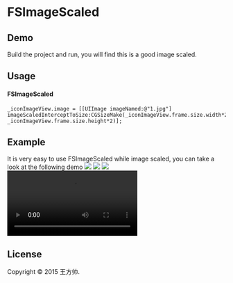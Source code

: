 FSImageScaled
=============

## Demo

Build the project and run, you will find this is a good image scaled.

## Usage
#### FSImageScaled 
    _iconImageView.image = [[UIImage imageNamed:@"1.jpg"] imageScaledInterceptToSize:CGSizeMake(_iconImageView.frame.size.width*2, _iconImageView.frame.size.height*2)];  

## Example
It is very easy to use FSImageScaled while image scaled, you can take a look at the following demo
<img src = "http://7x2w39.com1.z0.glb.clouddn.com/FSImageScaled_SourceImage.jpg" />
<img src = "http://7x2w39.com1.z0.glb.clouddn.com/FSImageScaled_Xib.png" />
<img src = "http://7x2w39.com1.z0.glb.clouddn.com/FSImageScaled_Example.png" />
<video src="http://7x2w39.com1.z0.glb.clouddn.com/FSGestureRecognizer_Video.mov" controls="controls" />

## License
Copyright © 2015 王方帅.
